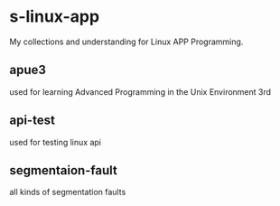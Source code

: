 # s-linux-app
My collections and understanding for Linux APP Programming.

## apue3
used for learning Advanced Programming in the Unix Environment 3rd

## api-test
used for testing linux api

## segmentaion-fault
all kinds of segmentation faults
